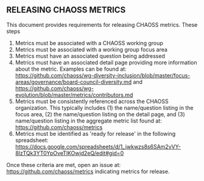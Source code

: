 ## RELEASING CHAOSS METRICS ##

This document provides requirements for releasing CHAOSS metrics. These steps 

1) Metrics must be associated with a CHAOSS working group
2) Metrics must be associated with a working group focus area
3) Metrics must have an associated question being addressed
4) Metrics must have an associated detail page providing more information about the metric. Examples can be found at: 
  https://github.com/chaoss/wg-diversity-inclusion/blob/master/focus-areas/governance/board-council-diversity.md
  and
  https://github.com/chaoss/wg-evolution/blob/master/metrics/contributors.md
5) Metrics must be consistently referenced across the CHAOSS organization. This typically includes (1) the name/question listing in the focus area, (2) the name/question listing on the detail page, and (3) name/question listing in the aggregate metric list found at: https://github.com/chaoss/metrics
6) Metrics must be identified as 'ready for release' in the following spreadsheet: https://docs.google.com/spreadsheets/d/1_jwkwzs8s6SAm2vVY-8lzTQk3YT0YpOveTlKOwjd2eQ/edit#gid=0

Once these criteria are met, open an issue at: https://github.com/chaoss/metrics indicating metrics for release. 
